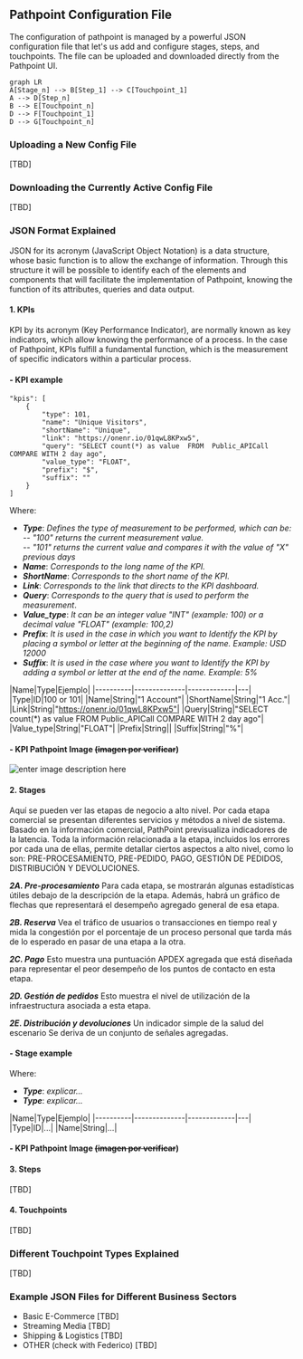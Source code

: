 ﻿## Pathpoint Configuration File

  

The configuration of pathpoint is managed by a powerful JSON configuration file that let's us add and configure stages, steps, and touchpoints. The file can be uploaded and downloaded directly from the Pathpoint UI.
```mermaid
graph LR
A[Stage_n] --> B[Step_1] --> C[Touchpoint_1]
A --> D[Step_n]
B --> E[Touchpoint_n]
D --> F[Touchpoint_1]
D --> G[Touchpoint_n]
```


### Uploading a New Config File
[TBD]
  

### Downloading the Currently Active Config File
[TBD]

### JSON Format Explained
JSON for its acronym (JavaScript Object Notation) is a data structure, whose basic function is to allow the exchange of information. Through this structure it will be possible to identify each of the elements and components that will facilitate the implementation of Pathpoint, knowing the function of its attributes, queries and data output.

#### 1. KPIs
KPI by its acronym (Key Performance Indicator), are normally known as key indicators, which allow knowing the performance of a process. In the case of Pathpoint, KPIs fulfill a fundamental function, which is the measurement of specific indicators within a particular process. 

#### - KPI example

    "kpis": [
        {
            "type": 101,
            "name": "Unique Visitors",
            "shortName": "Unique",
            "link": "https://onenr.io/01qwL8KPxw5",
            "query": "SELECT count(*) as value  FROM  Public_APICall COMPARE WITH 2 day ago",
            "value_type": "FLOAT",
            "prefix": "$",
            "suffix": ""
        }
	]

Where:
 - ***Type***: *Defines the type of measurement to be performed, which can be: 
 -- "100" returns the current measurement value.  
 -- "101" returns the current value and compares it with the value of "X" previous days*
 - ***Name***: *Corresponds to the long name of the KPI.*
 - ***ShortName***: *Corresponds to the short name of the KPI.*
 - ***Link***: *Corresponds to the link that directs to the KPI dashboard.*
 - ***Query***: *Corresponds to the query that is used to perform the measurement*. 
 - ***Value_type***: *It can be an integer value "INT" (example: 100) or a decimal value "FLOAT" (example: 100,2)*
 - ***Prefix***: *It is used in the case in which you want to Identify the KPI by placing a symbol or letter at the beginning of the name. Example: USD 12000*
 - ***Suffix***: *It is used in the case where you want to Identify the KPI by adding a symbol or letter at the end of the name. Example: 5%*


|Name|Type|Ejemplo|
|----------|--------------|-------------|---|
|Type|ID|100 or 101|
|Name|String|"1 Account"|
|ShortName|String|"1 Acc."|
|Link|String|"https://onenr.io/01qwL8KPxw5"|
|Query|String|"SELECT count(*) as value  FROM  Public_APICall COMPARE WITH 2 day ago"|
|Value_type|String|"FLOAT"|
|Prefix|String||
|Suffix|String|"%"|

#### - KPI Pathpoint Image ~~(imagen por verificar~~)

![enter image description here](https://nr-production-discourse.s3.dualstack.us-east-1.amazonaws.com/original/3X/4/c/4c6edbd1d55d9dcd4ff4e5ec2a29a04674189903.png)


#### 2. Stages  
Aquí se pueden ver las etapas de negocio a alto nivel. Por cada etapa comercial se presentan diferentes servicios y métodos a nivel de sistema. Basado en la información comercial, PathPoint previsualiza indicadores de la latencia.
Toda la información relacionada a la etapa, incluidos los errores por cada una de ellas, permite detallar ciertos aspectos a alto nivel, como lo son: PRE-PROCESAMIENTO, PRE-PEDIDO, PAGO, GESTIÓN DE PEDIDOS, DISTRIBUCIÓN Y DEVOLUCIONES.

***2A. Pre-procesamiento***
Para cada etapa, se mostrarán algunas estadísticas útiles debajo de la descripción de la etapa. Además, habrá un gráfico de flechas que representará el desempeño agregado general de esa etapa.

***2B. Reserva***
Vea el tráfico de usuarios o transacciones en tiempo real y mida la congestión por el porcentaje de un proceso personal que tarda más de lo esperado en pasar de una etapa a la otra. 

***2C. Pago***
Esto muestra una puntuación APDEX agregada que está diseñada para representar el peor desempeño de los puntos de contacto en esta etapa.

***2D. Gestión de pedidos***
Esto muestra el nivel de utilización de la infraestructura asociada a esta etapa. 

***2E. Distribución y devoluciones***
Un indicador simple de la salud del escenario Se deriva de un conjunto de señales agregadas.

#### - Stage example
Where:
 - ***Type***: *explicar...* 
 - ***Type***: *explicar...*
 
 |Name|Type|Ejemplo|
|----------|--------------|-------------|---|
|Type|ID|...|
|Name|String|...|
 
#### - KPI Pathpoint Image ~~(imagen por verificar~~)
 
#### 3. Steps
[TBD]

#### 4. Touchpoints
[TBD]
  

### Different Touchpoint Types Explained

 [TBD]
  

### Example JSON Files for Different Business Sectors
- Basic E-Commerce
[TBD]
- Streaming Media
[TBD]
- Shipping & Logistics
[TBD]
- OTHER (check with Federico)
[TBD]
